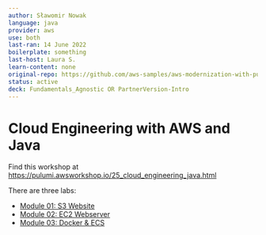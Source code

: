 ```yaml
---
author: Sławomir Nowak
language: java
provider: aws
use: both
last-ran: 14 June 2022
boilerplate: something
last-host: Laura S.
learn-content: none
original-repo: https://github.com/aws-samples/aws-modernization-with-pulumi/tree/master/content
status: active
deck: Fundamentals_Agnostic OR PartnerVersion-Intro
---
```


# Cloud Engineering with AWS and Java

Find this workshop at <https://pulumi.awsworkshop.io/25_cloud_engineering_java.html>

There are three labs:

* [Module 01: S3 Website](https://pulumi.awsworkshop.io/25_cloud_engineering_java/20_getting_started_with_pulumi.html)
* [Module 02: EC2 Webserver](https://pulumi.awsworkshop.io/25_cloud_engineering_java/30_deploying_webservers.html)
* [Module 03: Docker & ECS](https://pulumi.awsworkshop.io/25_cloud_engineering_java/40_ecs.html)
